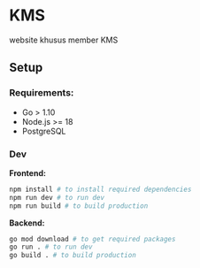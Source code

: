 # KMS

website khusus member KMS

## Setup
### Requirements:
- Go > 1.10
- Node.js >= 18
- PostgreSQL

### Dev

**Frontend:**
```bash
npm install # to install required dependencies
npm run dev # to run dev
npm run build # to build production
```

**Backend:**
```bash
go mod download # to get required packages
go run . # to run dev
go build . # to build production
```
